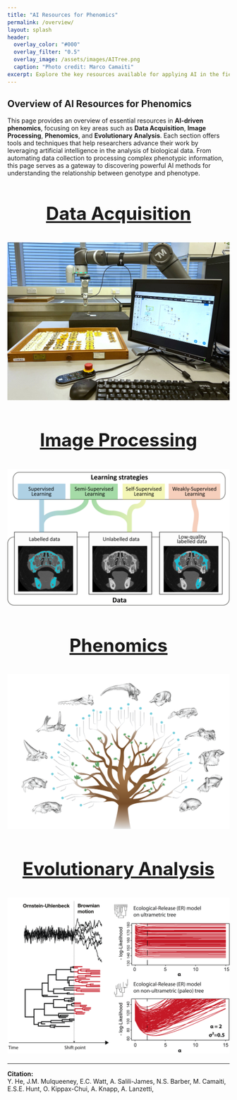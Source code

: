 ```yaml
---
title: "AI Resources for Phenomics"
permalink: /overview/
layout: splash
header:
  overlay_color: "#000"
  overlay_filter: "0.5"
  overlay_image: /assets/images/AITree.png
  caption: "Photo credit: Marco Camaiti"
excerpt: Explore the key resources available for applying AI in the field of phenomics.
---
```


## Overview of AI Resources for Phenomics

This page provides an overview of essential resources in **AI-driven phenomics**, focusing on key areas such as **Data Acquisition**, **Image Processing**, **Phenomics**, and **Evolutionary Analysis**. Each section offers tools and techniques that help researchers advance their work by leveraging artificial intelligence in the analysis of biological data. From automating data collection to processing complex phenotypic information, this page serves as a gateway to discovering powerful AI methods for understanding the relationship between genotype and phenotype.

<div class="grid">
  <div class="grid-item">
    <a href="/data-acquisition" style="font-size: 2.5em; font-weight: bold;">
      <div style="text-align: center;">
        <h3>Data Acquisition</h3>
      </div>
      <img src="/assets/images/Figure_6_robotic_arm.jpg" alt="Data Acquisition" />
    </a>
  </div>
  <div class="grid-item">
    <a href="/image-processing" style="font-size: 2.5em; font-weight: bold;">
      <div style="text-align: center;">
        <h3>Image Processing</h3>
      </div>
      <img src="/assets/images/Figure_2_learning_strategy.png" alt="Image Processing" />
    </a>
  </div>
  <div class="grid-item">
    <a href="/phenomics" style="font-size: 2.5em; font-weight: bold;">
      <div style="text-align: center;">
        <h3>Phenomics</h3>
      </div>
      <img src="/assets/images/AI_Tree_w_Meshes.png" alt="Phenomics" />
    </a>
  </div>
  <div class="grid-item">
    <a href="/evolutionary-analysis" style="font-size: 2.5em; font-weight: bold;">
      <div style="text-align: center;">
        <h3>Evolutionary Analysis</h3>
      </div>
      <img src="/assets/images/Evolutionary_Analysis.png" alt="Evolutionary Analysis" />
    </a>
  </div>
</div>

---

**Citation:**  
Y. He, J.M. Mulqueeney, E.C. Watt, A. Salili-James, N.S. Barber, M. Camaiti,  
E.S.E. Hunt, O. Kippax-Chui, A. Knapp, A. Lanzetti,
